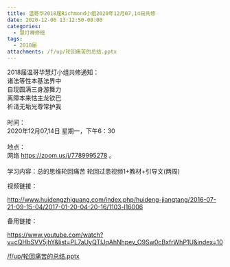 ```yaml
---
title: 温哥华2018届Richmond小组2020年12月07,14日共修
date: 2020-12-06 13:12:50-08:00
categories:
  - 慧灯禅修班
tags:
  - 2018届
attachments: /f/up/轮回痛苦的总结.pptx
---
```

2018届温哥华慧灯小组共修通知：\
诸法等性本基法界中\
自现圆满三身游舞力\
离障本来怙主龙钦巴\
祈请无垢光尊常护我\
\
时间：\
2020年12月07,14日 星期一，下午6：30\
\
地点：\
网络 <https://zoom.us/j/7789995278> 。\
\
学习内容：总的思维轮回痛苦 轮回过患视频1+教材+引导文(两周)

视频链接：
<!--StartFragment-->

<http://www.huidengzhiguang.com/index.php/huideng-jiangtang/2016-07-21-09-15-04/2017-01-20-04-20-16/1103-l16006>

<!--EndFragment-->

备用链接：

<!--StartFragment-->

<https://www.youtube.com/watch?v=cQHbSVV5jhY&list=PL7aUyQTIJqAhNhpev_O9Sw0cBxfrWhP1U&index=10>

[/f/up/轮回痛苦的总结.pptx](http://huidengchanxiu.net/hdv/f/up/轮回痛苦的总结.pptx)
